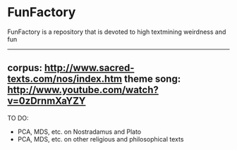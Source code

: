 FunFactory
==========

FunFactory is a repository that is devoted to high textmining weirdness and fun

----------------------------------------------------------------------
corpus: http://www.sacred-texts.com/nos/index.htm
theme song: http://www.youtube.com/watch?v=0zDrnmXaYZY
----------------------------

TO DO: 
 * PCA, MDS, etc. on Nostradamus and Plato
 * PCA, MDS, etc. on other religious and philosophical texts
